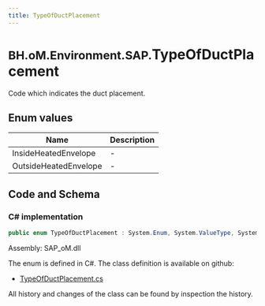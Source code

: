 ```yaml
---
title: TypeOfDuctPlacement
---
```


# <small>BH.oM.Environment.SAP.</small>**TypeOfDuctPlacement**

Code which indicates the duct placement.

## Enum values

| Name            | Description                                                    |
|-----------------|----------------------------------------------------------------|
| InsideHeatedEnvelope |  -  |
| OutsideHeatedEnvelope |  -  |


## Code and Schema

### C# implementation

``` C# title="C#"
public enum TypeOfDuctPlacement : System.Enum, System.ValueType, System.IComparable, System.ISpanFormattable, System.IFormattable, System.IConvertible
```

Assembly: SAP_oM.dll

The enum is defined in C#. The class definition is available on github:

- [TypeOfDuctPlacement.cs](https://github.com/BHoM/SAP_Toolkit/blob/develop/SAP_oM/Enums\TypeOfDuctPlacement.cs)

All history and changes of the class can be found by inspection the history.
